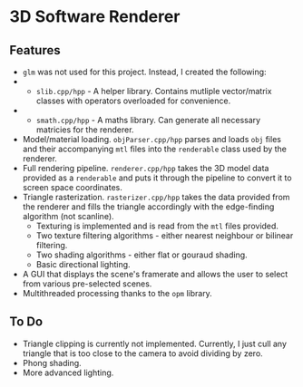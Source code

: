 # 3D Software Renderer
## Features
- `glm` was not used for this project. Instead, I created the following:
- - `slib.cpp/hpp` - A helper library. Contains mutliple vector/matrix classes with operators overloaded for convenience.
- - `smath.cpp/hpp` - A maths library. Can generate all necessary matricies for the renderer.
- Model/material loading. `objParser.cpp/hpp` parses and loads `obj` files and their accompanying `mtl` files into the `renderable` class used by the renderer.
- Full rendering pipeline. `renderer.cpp/hpp` takes the 3D model data provided as a `renderable` and puts it through the pipeline to convert it to screen space coordinates.
- Triangle rasterization. `rasterizer.cpp/hpp` takes the data provided from the renderer and fills the triangle accordingly with the edge-finding algorithm (not scanline).
    - Texturing is implemented and is read from the `mtl` files provided.
    - Two texture filtering algorithms - either nearest neighbour or bilinear filtering.
    - Two shading algorithms - either flat or gouraud shading.
    - Basic directional lighting.
- A GUI that displays the scene's framerate and allows the user to select from various pre-selected scenes.
- Multithreaded processing thanks to the `opm` library.
## To Do
- Triangle clipping is currently not implemented. Currently, I just cull any triangle that is too close to the camera to avoid dividing by zero.
- Phong shading.
- More advanced lighting.